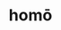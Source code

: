 ---
title: homō
meaning: person
ch: [fifteen, f3, f, ss, ss2]
pos: nounthird
genitive: hominis
abbgender: m.
abbgender2: masc.
gender: masculine
declension: third
---